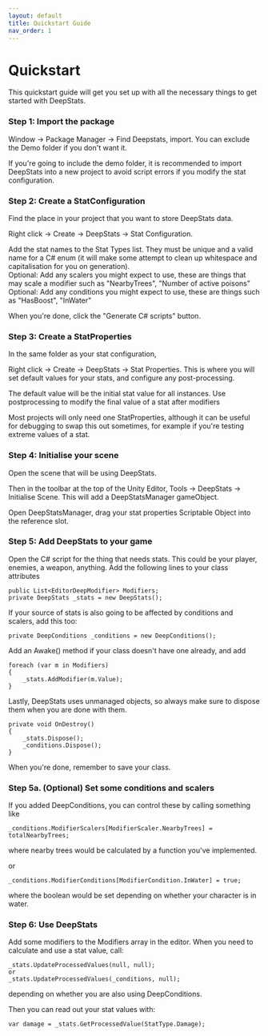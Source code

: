 ```yaml
---
layout: default
title: Quickstart Guide
nav_order: 1
---
```


# Quickstart
This quickstart guide will get you set up with all the necessary things to get started with DeepStats.

### Step 1: Import the package
Window -> Package Manager -> Find Deepstats, import. You can exclude the Demo folder if you don't want it. 

If you're going to include the demo folder, it is recommended to import DeepStats into a new project to avoid script errors if you modify the stat configuration.

### Step 2: Create a StatConfiguration
Find the place in your project that you want to store DeepStats data. 

Right click -> Create -> DeepStats -> Stat Configuration.

Add the stat names to the Stat Types list. They must be unique and a valid name for a C# enum (it will make some attempt to clean up whitespace and capitalisation for you on generation).\
Optional: Add any scalers you might expect to use, these are things that may scale a modifier such as "NearbyTrees", "Number of active poisons"\
Optional: Add any conditions you might expect to use, these are things such as "HasBoost", "InWater"

When you're done, click the "Generate C# scripts" button.

### Step 3: Create a StatProperties
In the same folder as your stat configuration, 

Right click -> Create -> DeepStats -> Stat Properties. This is where you will set default values for your stats, and configure any post-processing.

The default value will be the initial stat value for all instances. 
Use postprocessing to modify the final value of a stat after modifiers

Most projects will only need one StatProperties, although it can be useful for debugging to swap this out sometimes, for example if you're testing extreme values of a stat.

### Step 4: Initialise your scene
Open the scene that will be using DeepStats. 

Then in the toolbar at the top of the Unity Editor, Tools -> DeepStats -> Initialise Scene. This will add a DeepStatsManager gameObject.

Open DeepStatsManager, drag your stat properties Scriptable Object into the reference slot.

### Step 5: Add DeepStats to your game
Open the C# script for the thing that needs stats. This could be your player, enemies, a weapon, anything.
Add the following lines to your class attributes
```
public List<EditorDeepModifier> Modifiers;
private DeepStats _stats = new DeepStats();
```

If your source of stats is also going to be affected by conditions and scalers, add this too:
```
private DeepConditions _conditions = new DeepConditions();
```

Add an Awake() method if your class doesn't have one already, and add
```
foreach (var m in Modifiers)
{
	_stats.AddModifier(m.Value);
}
```

Lastly, DeepStats uses unmanaged objects, so always make sure to dispose them when you are done with them.

```
private void OnDestroy()
{
	_stats.Dispose();
	_conditions.Dispose();
}
```

When you're done, remember to save your class.

### Step 5a. (Optional) Set some conditions and scalers
If you added DeepConditions, you can control these by calling something like
```
_conditions.ModifierScalers[ModifierScaler.NearbyTrees] = totalNearbyTrees;
```
where nearby trees would be calculated by a function you've implemented.

or 

```
_conditions.ModifierConditions[ModifierCondition.InWater] = true;
```
where the boolean would be set depending on whether your character is in water.

### Step 6: Use DeepStats
Add some modifiers to the Modifiers array in the editor. When you need to calculate and use a stat value, call:
```
_stats.UpdateProcessedValues(null, null);
or
_stats.UpdateProcessedValues(_conditions, null);
```
depending on whether you are also using DeepConditions.

Then you can read out your stat values with:
```
var damage = _stats.GetProcessedValue(StatType.Damage);
```
